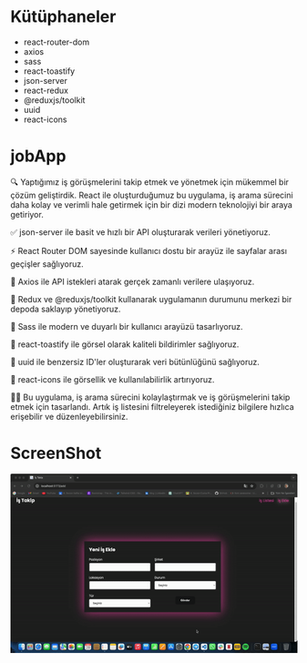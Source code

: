 # Kütüphaneler

- react-router-dom
- axios
- sass
- react-toastify
- json-server
- react-redux
- @reduxjs/toolkit
- uuid
- react-icons

# jobApp

🔍 Yaptığımız iş görüşmelerini takip etmek ve yönetmek için mükemmel bir çözüm geliştirdik. React ile oluşturduğumuz bu uygulama, iş arama sürecini daha kolay ve verimli hale getirmek için bir dizi modern teknolojiyi bir araya getiriyor.

✅ json-server ile basit ve hızlı bir API oluşturarak verileri yönetiyoruz.

⚡️ React Router DOM sayesinde kullanıcı dostu bir arayüz ile sayfalar arası geçişler sağlıyoruz.

📡 Axios ile API istekleri atarak gerçek zamanlı verilere ulaşıyoruz.

🔄 Redux ve @reduxjs/toolkit kullanarak uygulamanın durumunu merkezi bir depoda saklayıp yönetiyoruz.

🎨 Sass ile modern ve duyarlı bir kullanıcı arayüzü tasarlıyoruz.

🌟 react-toastify ile görsel olarak kaliteli bildirimler sağlıyoruz.

🔑 uuid ile benzersiz ID'ler oluşturarak veri bütünlüğünü sağlıyoruz.

🎉 react-icons ile görsellik ve kullanılabilirlik artırıyoruz.

👨‍💼 Bu uygulama, iş arama sürecini kolaylaştırmak ve iş görüşmelerini takip etmek için tasarlandı. Artık iş listesini filtreleyerek istediğiniz bilgilere hızlıca erişebilir ve düzenleyebilirsiniz.

# ScreenShot

![](job.gif)
